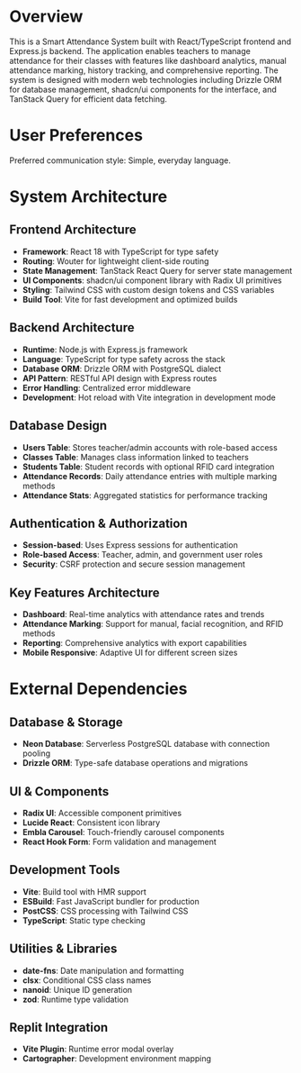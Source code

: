 # Overview

This is a Smart Attendance System built with React/TypeScript frontend and Express.js backend. The application enables teachers to manage attendance for their classes with features like dashboard analytics, manual attendance marking, history tracking, and comprehensive reporting. The system is designed with modern web technologies including Drizzle ORM for database management, shadcn/ui components for the interface, and TanStack Query for efficient data fetching.

# User Preferences

Preferred communication style: Simple, everyday language.

# System Architecture

## Frontend Architecture
- **Framework**: React 18 with TypeScript for type safety
- **Routing**: Wouter for lightweight client-side routing
- **State Management**: TanStack React Query for server state management
- **UI Components**: shadcn/ui component library with Radix UI primitives
- **Styling**: Tailwind CSS with custom design tokens and CSS variables
- **Build Tool**: Vite for fast development and optimized builds

## Backend Architecture
- **Runtime**: Node.js with Express.js framework
- **Language**: TypeScript for type safety across the stack
- **Database ORM**: Drizzle ORM with PostgreSQL dialect
- **API Pattern**: RESTful API design with Express routes
- **Error Handling**: Centralized error middleware
- **Development**: Hot reload with Vite integration in development mode

## Database Design
- **Users Table**: Stores teacher/admin accounts with role-based access
- **Classes Table**: Manages class information linked to teachers
- **Students Table**: Student records with optional RFID card integration
- **Attendance Records**: Daily attendance entries with multiple marking methods
- **Attendance Stats**: Aggregated statistics for performance tracking

## Authentication & Authorization
- **Session-based**: Uses Express sessions for authentication
- **Role-based Access**: Teacher, admin, and government user roles
- **Security**: CSRF protection and secure session management

## Key Features Architecture
- **Dashboard**: Real-time analytics with attendance rates and trends
- **Attendance Marking**: Support for manual, facial recognition, and RFID methods
- **Reporting**: Comprehensive analytics with export capabilities
- **Mobile Responsive**: Adaptive UI for different screen sizes

# External Dependencies

## Database & Storage
- **Neon Database**: Serverless PostgreSQL database with connection pooling
- **Drizzle ORM**: Type-safe database operations and migrations

## UI & Components
- **Radix UI**: Accessible component primitives
- **Lucide React**: Consistent icon library
- **Embla Carousel**: Touch-friendly carousel components
- **React Hook Form**: Form validation and management

## Development Tools
- **Vite**: Build tool with HMR support
- **ESBuild**: Fast JavaScript bundler for production
- **PostCSS**: CSS processing with Tailwind CSS
- **TypeScript**: Static type checking

## Utilities & Libraries
- **date-fns**: Date manipulation and formatting
- **clsx**: Conditional CSS class names
- **nanoid**: Unique ID generation
- **zod**: Runtime type validation

## Replit Integration
- **Vite Plugin**: Runtime error modal overlay
- **Cartographer**: Development environment mapping
